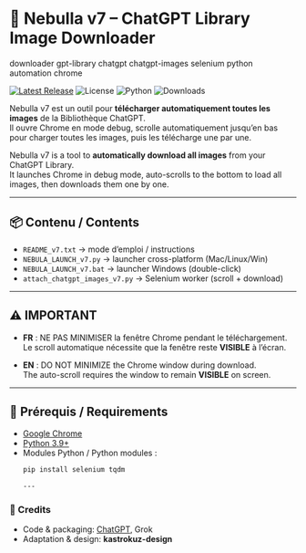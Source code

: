 # 🚀 Nebulla v7 – ChatGPT Library Image Downloader  

downloader
gpt-library
chatgpt
chatgpt-images
selenium
python
automation
chrome

[![Latest Release](https://img.shields.io/github/v/release/kastrokuz-design/Nebulla-v7?style=for-the-badge)](https://github.com/kastrokuz-design/Nebulla-v7/releases/latest)
![License](https://img.shields.io/github/license/kastrokuz-design/Nebulla-v7?style=for-the-badge)
![Python](https://img.shields.io/badge/Python-3.9+-blue?style=for-the-badge)
![Downloads](https://img.shields.io/github/downloads/kastrokuz-design/Nebulla-v7/total?style=for-the-badge)


Nebulla v7 est un outil pour **télécharger automatiquement toutes les images** de la Bibliothèque ChatGPT.  
Il ouvre Chrome en mode debug, scrolle automatiquement jusqu’en bas pour charger toutes les images, puis les télécharge une par une.  

Nebulla v7 is a tool to **automatically download all images** from your ChatGPT Library.  
It launches Chrome in debug mode, auto-scrolls to the bottom to load all images, then downloads them one by one.  

---

## 📦 Contenu / Contents
- `README_v7.txt` → mode d’emploi / instructions  
- `NEBULA_LAUNCH_v7.py` → launcher cross-platform (Mac/Linux/Win)  
- `NEBULA_LAUNCH_v7.bat` → launcher Windows (double-click)  
- `attach_chatgpt_images_v7.py` → Selenium worker (scroll + download)  

---

## ⚠️ IMPORTANT
- **FR** : NE PAS MINIMISER la fenêtre Chrome pendant le téléchargement.  
  Le scroll automatique nécessite que la fenêtre reste **VISIBLE** à l’écran.  

- **EN** : DO NOT MINIMIZE the Chrome window during download.  
  The auto-scroll requires the window to remain **VISIBLE** on screen.  

---

## 🔧 Prérequis / Requirements
- [Google Chrome](https://www.google.com/chrome/)  
- [Python 3.9+](https://www.python.org/downloads/)  
- Modules Python / Python modules :  
  ```bash
  pip install selenium tqdm

  ---
### 🙏 Credits
- Code & packaging: [ChatGPT](https://openai.com), Grok  
- Adaptation & design: **kastrokuz-design**

